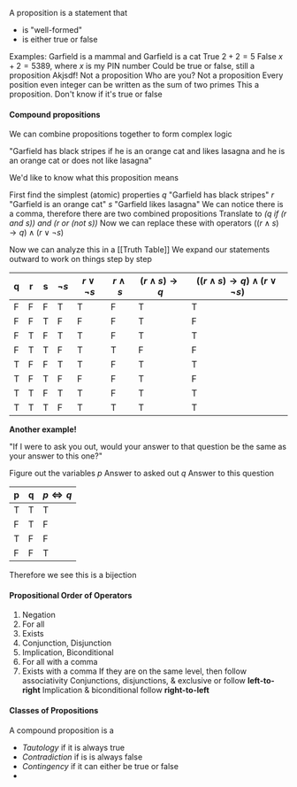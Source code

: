 A proposition is a statement that
- is "well-formed"
- is either true or false

Examples:
	Garfield is a mammal and Garfield is a cat
		True
	$2+2=5$
		False
	$x+2=5389$, where $x$ is my PIN number
		Could be true or false, still a proposition
	Akjsdf!
		Not a proposition
	Who are you?
		Not a proposition
	Every position even integer can be written as the sum of two primes
		This a proposition. Don't know if it's true or false

#### Compound propositions
We can combine propositions together to form complex logic

"Garfield has black stripes if he is an orange cat and likes lasagna and he is an orange cat or does not like lasagna"

We'd like to know what this proposition means

First find the simplest (atomic) properties
	$q$ "Garfield has black stripes"
	$r$ "Garfield is an orange cat"
	$s$ "Garfield likes lasagna"
We can notice there is a comma, therefore there are two combined propositions
Translate to *(q if (r and s)) and (r or (not s))*
Now we can replace these with operators
$((r\land s)\rightarrow q)\land(r\lor\neg s)$

Now we can analyze this in a [[Truth Table]]
We expand our statements outward to work on things step by step

| q   | r   | s   | $\neg s$ | $r\lor\neg s$ | $r\land s$ | $(r\land s)\rightarrow q$ | $((r\land s)\rightarrow q)\land(r\lor\neg s)$ |
| --- | --- | --- | -------- | ------------- | ---------- | ------------------------- | --------------------------------------------- |
| F   | F   | F   | T        | T             | F          | T                         | T                                             |
| F   | F   | T   | F        | F             | F          | T                         | F                                             |
| F   | T   | F   | T        | T             | F          | T                         | T                                             |
| F   | T   | T   | F        | T             | T          | F                         | F                                             |
| T   | F   | F   | T        | T             | F          | T                         | T                                             |
| T   | F   | T   | F        | F             | F          | T                         | F                                             |
| T   | T   | F   | T        | T             | F          | T                         | T                                             |
| T   | T   | T   | F        | T             | T          | T                         | T                                             |


**Another example!**

"If I were to ask you out, would your answer to that question be the same as your answer to this one?"

Figure out the variables
$p$ Answer to asked out
$q$ Answer to this question

| p   | q   | $p\iff q$ |
| --- | --- | --------- |
| T   | T   | T         |
| F   | T   | F         |
| T   | F   | F         |
| F   | F   | T         |
Therefore we see this is a bijection

#### Propositional Order of Operators
1. Negation
2. For all
3. Exists
4. Conjunction, Disjunction
5. Implication, Biconditional
6. For all with a comma
7. Exists with a comma
If they are on the same level, then follow associativity
	Conjunctions, disjunctions, & exclusive or follow **left-to-right**
	Implication & biconditional follow **right-to-left**

#### Classes of Propositions
A compound proposition is a
- *Tautology* if it is always true
- *Contradiction* if is is always false
- *Contingency* if it can either be true or false
- 